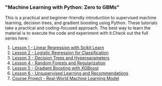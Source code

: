 ### "Machine Learning with Python: Zero to GBMs"

This is a practical and beginner-friendly introduction to supervised machine learning, decision trees, and gradient boosting using Python. These tutorials take a practical and coding-focused approach. The best way to learn the material is to execute the code and experiment with it.Check out the full series here: 




1. [Lesson 1 - Linear Regression with Scikit Learn](https://github.com/SoundaryaMiranam/Machine_learning_lessons/blob/main/Zero_to_GBMs/lesson_1_Linear_Regression.ipynb)
2. [Lesson 2 - Logistic Regression for Classification](https://github.com/SoundaryaMiranam/Machine_learning_lessons/blob/main/Zero_to_GBMs/lesson_2_logistic_regression.ipynb)
3. [Lesson 3 - Decision Trees and Hyperparameters](https://github.com/SoundaryaMiranam/Machine_learning_lessons/blob/main/Zero_to_GBMs/lesson_3_Decision_Trees_and_regularlization.ipynb)
4. [Lesson 4 - Random Forests and Regularization](https://github.com/SoundaryaMiranam/Machine_learning_lessons/blob/main/Zero_to_GBMs/lesson_4_Random_Forests_and_Regularization.ipynb)
5. [Lesson 5 - Gradient Boosting with XGBoost]()
6. [Lesson 6 - Unsupervised Learning and Recommendations]()
7. [Course Project - Real-World Machine Learning Model]()
